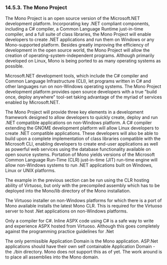 <div>

<div>

<div>

<div>

### 14.5.3. The Mono Project

</div>

</div>

</div>

The Mono Project is an open source version of the Microsoft.NET
development platform. Incorporating key .NET compliant components,
including a C# compiler, a Common Language Runtime just-in-time
compiler, and a full suite of class libraries, the Mono Project will
enable developers to create .NET applications and run them on Windows or
any Mono-supported platform. Besides greatly improving the efficiency of
development in the open source world, the Mono Project will allow the
creation of operating-system-independent programs. Although primarily
developed on Linux, Mono is being ported to as many operating systems as
possible.

Microsoft.NET development tools, which include the C# compiler and
Common Language Infrastructure (CLI), let programs written in C# and
other languages run on non-Windows operating systems. The Mono Project
development platform provides open source developers with a true "build
once, deploy anywhere" tool-set taking advantage of the myriad of
services enabled by Microsoft.NET.

The Mono Project will provide three key elements in a development
framework designed to allow developers to quickly create, deploy and run
.NET compatible applications on non-Windows platform. A C# compiler
extending the GNOME development platform will allow Linux developers to
create .NET compatible applications. These developers will also be able
to build upon a complete implementation of class libraries compatible
with the Microsoft CLI, enabling developers to create end-user
applications as well as powerful web services using the database
functionality available on open source systems. Portation of Mono yields
versions of the Microsoft Common Language Run-Time (CLR) just-in-time
(JIT) run-time engine will allow non-Windows systems to run .NET
applications built on Windows, Linux or UNIX platforms.

The example in the previous section can be run using the CLR hosting
ability of Virtuoso, but only with the precompiled assembly which has to
be deployed into the Mono/lib directory of the Mono installation.

The Virtuoso installer on non-Windows platforms for which there is a
port of Mono available installs the latest Mono CLR. This is required
for the Virtuoso server to host .Net applications on non-Windows
platforms.

Only a compiler for C#. Inline ASPX code using C# is a safe way to write
and experience ASPX hosted from Virtuoso. Although this goes completely
against the programming practice guidelines for .Net

The only permissible Application Domain is the Mono application. ASP.Net
applications should have their own self containable Application Domain -
the ./bin directory. Mono does not support this as of yet. The work
around is to place all assemblies into the Mono domain.

</div>
